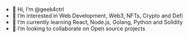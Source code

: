 - 👋 Hi, I’m @geek4ctrl
- 👀 I’m interested in Web Development, Web3, NFTs, Crypto and Defi
- 🌱 I’m currently learning React, Node.js, Golang, Python and Solidity
- 💞️ I’m looking to collaborate on Open source projects

<!---
geek4ctrl/geek4ctrl is a ✨ special ✨ repository because its `README.md` (this file) appears on your GitHub profile.
You can click the Preview link to take a look at your changes.
--->
